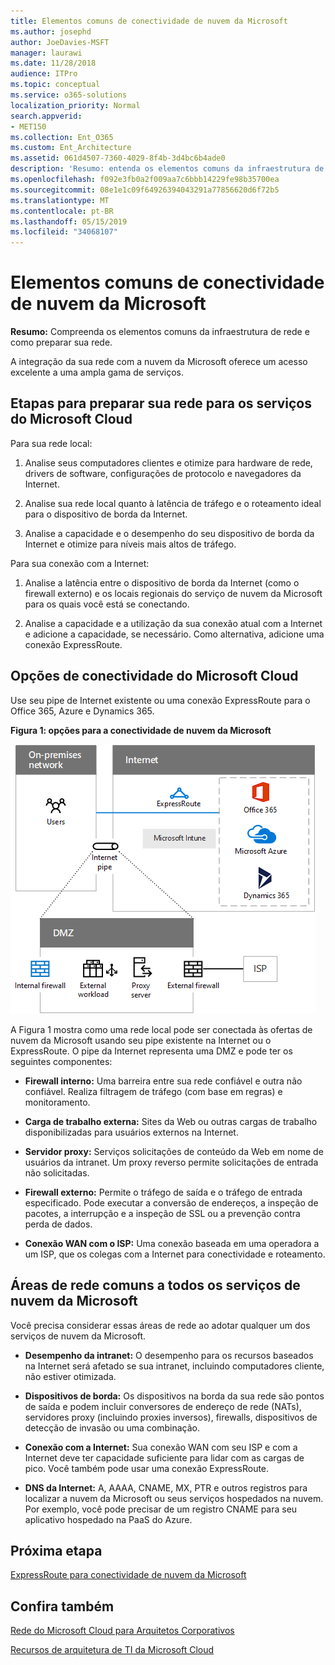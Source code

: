 ```yaml
---
title: Elementos comuns de conectividade de nuvem da Microsoft
ms.author: josephd
author: JoeDavies-MSFT
manager: laurawi
ms.date: 11/28/2018
audience: ITPro
ms.topic: conceptual
ms.service: o365-solutions
localization_priority: Normal
search.appverid:
- MET150
ms.collection: Ent_O365
ms.custom: Ent_Architecture
ms.assetid: 061d4507-7360-4029-8f4b-3d4bc6b4ade0
description: 'Resumo: entenda os elementos comuns da infraestrutura de rede e como preparar sua rede.'
ms.openlocfilehash: f092e3fb0a2f009aa7c6bbb14229fe98b35700ea
ms.sourcegitcommit: 08e1e1c09f64926394043291a77856620d6f72b5
ms.translationtype: MT
ms.contentlocale: pt-BR
ms.lasthandoff: 05/15/2019
ms.locfileid: "34068107"
---
```

# <a name="common-elements-of-microsoft-cloud-connectivity"></a>Elementos comuns de conectividade de nuvem da Microsoft

 **Resumo:** Compreenda os elementos comuns da infraestrutura de rede e como preparar sua rede.
  
A integração da sua rede com a nuvem da Microsoft oferece um acesso excelente a uma ampla gama de serviços.
  
## <a name="steps-to-prepare-your-network-for-microsoft-cloud-services"></a>Etapas para preparar sua rede para os serviços do Microsoft Cloud
<a name="steps"> </a>

Para sua rede local:
  
1. Analise seus computadores clientes e otimize para hardware de rede, drivers de software, configurações de protocolo e navegadores da Internet.
    
2. Analise sua rede local quanto à latência de tráfego e o roteamento ideal para o dispositivo de borda da Internet.
    
3. Analise a capacidade e o desempenho do seu dispositivo de borda da Internet e otimize para níveis mais altos de tráfego.
    
Para sua conexão com a Internet:
  
1. Analise a latência entre o dispositivo de borda da Internet (como o firewall externo) e os locais regionais do serviço de nuvem da Microsoft para os quais você está se conectando.
    
2. Analise a capacidade e a utilização da sua conexão atual com a Internet e adicione a capacidade, se necessário. Como alternativa, adicione uma conexão ExpressRoute.
    
## <a name="microsoft-cloud-connectivity-options"></a>Opções de conectividade do Microsoft Cloud
<a name="steps"> </a>

Use seu pipe de Internet existente ou uma conexão ExpressRoute para o Office 365, Azure e Dynamics 365.
  
**Figura 1: opções para a conectividade de nuvem da Microsoft**

![Figura 1: opções para a conectividade de nuvem da Microsoft](media/Network-Poster/CommonElements.png)

  
A Figura 1 mostra como uma rede local pode ser conectada às ofertas de nuvem da Microsoft usando seu pipe existente na Internet ou o ExpressRoute. O pipe da Internet representa uma DMZ e pode ter os seguintes componentes:
  
- **Firewall interno:** Uma barreira entre sua rede confiável e outra não confiável. Realiza filtragem de tráfego (com base em regras) e monitoramento.
    
- **Carga de trabalho externa:** Sites da Web ou outras cargas de trabalho disponibilizadas para usuários externos na Internet.
    
- **Servidor proxy:** Serviços solicitações de conteúdo da Web em nome de usuários da intranet. Um proxy reverso permite solicitações de entrada não solicitadas.
    
- **Firewall externo:** Permite o tráfego de saída e o tráfego de entrada especificado. Pode executar a conversão de endereços, a inspeção de pacotes, a interrupção e a inspeção de SSL ou a prevenção contra perda de dados.
    
- **Conexão WAN com o ISP:** Uma conexão baseada em uma operadora a um ISP, que os colegas com a Internet para conectividade e roteamento.
    
## <a name="areas-of-networking-common-to-all-microsoft-cloud-services"></a>Áreas de rede comuns a todos os serviços de nuvem da Microsoft
<a name="steps"> </a>

Você precisa considerar essas áreas de rede ao adotar qualquer um dos serviços de nuvem da Microsoft.
  
- **Desempenho da intranet:** O desempenho para os recursos baseados na Internet será afetado se sua intranet, incluindo computadores cliente, não estiver otimizada.
    
- **Dispositivos de borda:** Os dispositivos na borda da sua rede são pontos de saída e podem incluir conversores de endereço de rede (NATs), servidores proxy (incluindo proxies inversos), firewalls, dispositivos de detecção de invasão ou uma combinação.
    
- **Conexão com a Internet:** Sua conexão WAN com seu ISP e com a Internet deve ter capacidade suficiente para lidar com as cargas de pico. Você também pode usar uma conexão ExpressRoute.
    
- **DNS da Internet:** A, AAAA, CNAME, MX, PTR e outros registros para localizar a nuvem da Microsoft ou seus serviços hospedados na nuvem. Por exemplo, você pode precisar de um registro CNAME para seu aplicativo hospedado na PaaS do Azure.
    

## <a name="next-step"></a>Próxima etapa

[ExpressRoute para conectividade de nuvem da Microsoft](expressroute-for-microsoft-cloud-connectivity.md)

## <a name="see-also"></a>Confira também

<a name="steps"> </a>

[Rede do Microsoft Cloud para Arquitetos Corporativos](microsoft-cloud-networking-for-enterprise-architects.md)
  
[Recursos de arquitetura de TI da Microsoft Cloud](microsoft-cloud-it-architecture-resources.md)


